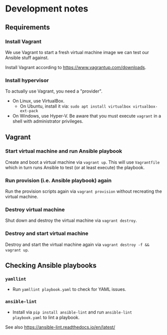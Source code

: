 # Development notes

## Requirements

### Install Vagrant

We use Vagrant to start a fresh virtual machine image we can test our Ansible stuff against.

Install Vagrant according to <https://www.vagrantup.com/downloads>.

### Install hypervisor

To actually use Vagrant, you need a "provider".
* On Linux, use VirtualBox.
  * On Ubuntu, install it via: `sudo apt install virtualbox virtualbox-ext-pack`
* On Windows, use Hyper-V. Be aware that you must execute `vagrant` in a shell with administrator privileges.

## Vagrant

### Start virtual machine and run Ansible playbook

Create and boot a virtual machine via `vagrant up`. This will use `Vagrantfile` which in turn runs Ansible to test (or at least execute) the playbook.

### Run provision (i.e. Ansible playbook) again

Run the provision scripts again via `vagrant provision` without recreating the virtual machine.

### Destroy virtual machine

Shut down and destroy the virtual machine via `vagrant destroy`.

### Destroy and start virtual machine

Destroy and start the virtual machine again via `vagrant destroy -f && vagrant up`.

## Checking Ansible playbooks

### `yamllint`

* Run `yamllint playbook.yaml` to check for YAML issues.

### `ansible-lint`

* Install via `pip install ansible-lint` and run `ansible-lint playbook.yaml` to lint a playbook.

See also <https://ansible-lint.readthedocs.io/en/latest/>